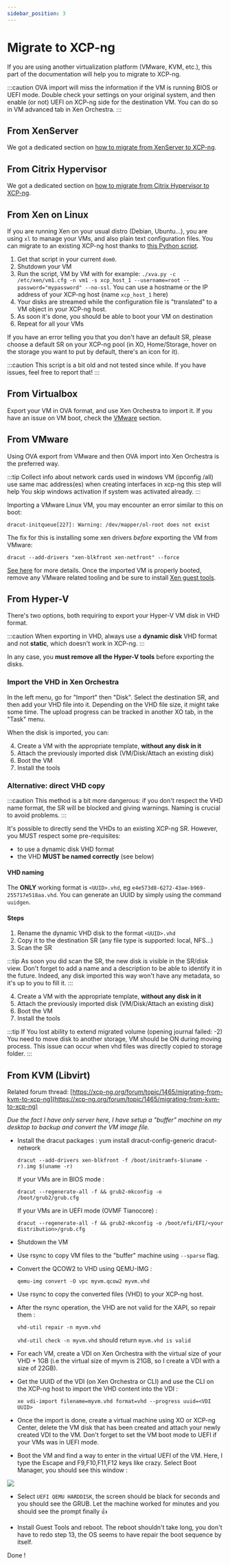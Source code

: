 ```yaml
---
sidebar_position: 3
---
```


# Migrate to XCP-ng

If you are using another virtualization platform (VMware, KVM, etc.), this part of the documentation will help you to migrate to XCP-ng.

:::caution
OVA import will miss the information if the VM is running BIOS or UEFI mode. Double check your settings on your original system, and then enable (or not) UEFI on XCP-ng side for the destination VM. You can do so in VM advanced tab in Xen Orchestra.
:::

## From XenServer

We got a dedicated section on [how to migrate from XenServer to XCP-ng](../../installation/upgrade#upgrade-from-xenserver).

## From Citrix Hypervisor

We got a dedicated section on [how to migrate from Citrix Hypervisor to XCP-ng](../../installation/upgrade#upgrade-from-xenserver).

## From Xen on Linux

If you are running Xen on your usual distro (Debian, Ubuntu…), you are using `xl` to manage your VMs, and also plain text configuration files. You can migrate to an existing XCP-ng host thanks to [this Python script](https://gist.github.com/olivierlambert/0182f1cee63568edffd3b71b497b2eff).

1. Get that script in your current `dom0`.
1. Shutdown your VM
1. Run the script, VM by VM with for example: `./xva.py -c /etc/xen/vm1.cfg -n vm1 -s xcp_host_1 --username=root --password="mypassword" --no-ssl`. You can use a hostname or the IP address of your XCP-ng host (name `xcp_host_1` here)
1. Your disks are streamed while the configuration file is "translated" to a VM object in your XCP-ng host.
1. As soon it's done, you should be able to boot your VM on destination
1. Repeat for all your VMs

If you have an error telling you that you don't have an default SR, please choose a default SR on your XCP-ng pool (in XO, Home/Storage, hover on the storage you want to put by default, there's an icon for it).

:::caution
This script is a bit old and not tested since while. If you have issues, feel free to report that!
:::

## From Virtualbox

Export your VM in OVA format, and use Xen Orchestra to import it. If you have an issue on VM boot, check the [VMware](#fromvmware) section.

## From VMware

Using OVA export from VMware and then OVA import into Xen Orchestra is the preferred way.

:::tip
Collect info about network cards used in windows VM (ipconfig /all) use same mac address(es) when creating interfaces in xcp-ng this step will help You skip windows activation if system was activated already.
:::

Importing a VMware Linux VM, you may encounter an error similar to this on boot:

`dracut-initqueue[227]: Warning: /dev/mapper/ol-root does not exist`

The fix for this is installing some xen drivers *before* exporting the VM from VMware:

`dracut --add-drivers "xen-blkfront xen-netfront" --force`

[See here](https://unix.stackexchange.com/questions/278385/boot-problem-in-linux/496037#496037) for more details. Once the imported VM is properly booted, remove any VMware related tooling and be sure to install [Xen guest tools](../../vms).

## From Hyper-V

There's two options, both requiring to export your Hyper-V VM disk in VHD format.

:::caution
When exporting in VHD, always use a **dynamic disk** VHD format and not **static**, which doesn't work in XCP-ng.
:::

In any case, you **must remove all the Hyper-V tools** before exporting the disks.

### Import the VHD in Xen Orchestra

In the left menu, go for "Import" then "Disk". Select the destination SR, and then add your VHD file into it. Depending on the VHD file size, it might take some time. The upload progress can be tracked in another XO tab, in the "Task" menu.

When the disk is imported, you can:

4. Create a VM with the appropriate template, **without any disk in it**
5. Attach the previously imported disk (VM/Disk/Attach an existing disk)
6. Boot the VM
7. Install the tools

### Alternative: direct VHD copy

:::caution
This method is a bit more dangerous: if you don't respect the VHD name format, the SR will be blocked and giving warnings. Naming is crucial to avoid problems.
:::

It's possible to directly send the VHDs to an existing XCP-ng SR. However, you MUST respect some pre-requisites:
* to use a dynamic disk VHD format
* the VHD **MUST be named correctly** (see below)

#### VHD naming

The **ONLY** working format is `<UUID>.vhd`, eg `e4e573d8-6272-43ae-b969-255717e518aa.vhd`. You can generate an UUID by simply using the command `uuidgen`.

#### Steps

1. Rename the dynamic VHD disk to the format `<UUID>.vhd`
2. Copy it to the destination SR (any file type is supported: local, NFS…)
3. Scan the SR

:::tip
As soon you did scan the SR, the new disk is visible in the SR/disk view. Don't forget to add a name and a description to be able to identify it in the future. Indeed, any disk imported this way won't have any metadata, so it's up to you to fill it.
:::

4. Create a VM with the appropriate template, **without any disk in it**
5. Attach the previously imported disk (VM/Disk/Attach an existing disk)
6. Boot the VM
7. Install the tools

:::tip
If You lost ability to extend migrated volume (opening journal failed: -2) You need to move disk to another storage, VM should be ON during moving process. This issue can occur when vhd files was directly copied to storage folder.
:::

## From KVM (Libvirt)

Related forum thread: [https://xcp-ng.org/forum/topic/1465/migrating-from-kvm-to-xcp-ng](https://xcp-ng.org/forum/topic/1465/migrating-from-kvm-to-xcp-ng)

_Due the fact I have only server here, I have setup a "buffer" machine on my desktop to backup and convert the VM image file._

* Install the dracut packages : yum install dracut-config-generic dracut-network

  `dracut --add-drivers xen-blkfront -f /boot/initramfs-$(uname -r).img $(uname -r)`

  If your VMs are in BIOS mode :

  `dracut --regenerate-all -f && grub2-mkconfig -o /boot/grub2/grub.cfg`

  If your VMs are in UEFI mode (OVMF Tianocore) :

  `dracut --regenerate-all -f && grub2-mkconfig -o /boot/efi/EFI/<your distribution>/grub.cfg`

* Shutdown the VM

* Use rsync to copy VM files to the "buffer" machine using `--sparse` flag.

* Convert the QCOW2 to VHD using QEMU-IMG :

  `qemu-img convert -O vpc myvm.qcow2 myvm.vhd`

* Use rsync to copy the converted files (VHD) to your XCP-ng host.

* After the rsync operation, the VHD are not valid for the XAPI, so repair them :

   `vhd-util repair -n myvm.vhd`

    `vhd-util check -n myvm.vhd` should return `myvm.vhd is valid`

* For each VM, create a VDI on Xen Orchestra with the virtual size of your VHD + 1GB (i.e the virtual size of myvm is 21GB, so I create a VDI with a size of 22GB).

* Get the UUID of the VDI (on Xen Orchestra or CLI) and use the CLI on the XCP-ng host to import the VHD content into the VDI :

  `xe vdi-import filename=myvm.vhd format=vhd --progress uuid=<VDI UUID>`

* Once the import is done, create a virtual machine using XO or XCP-ng Center, delete the VM disk that has been created and attach your newly created VDI to the VM. Don't forget to set the VM boot mode to UEFI if your VMs was in UEFI mode.

* Boot the VM and find a way to enter in the virtual UEFI of the VM. Here, I type the Escape and F9,F10,F11,F12 keys like crazy. Select Boot Manager, you should see this window :

![](https://xcp-ng.org/forum/assets/uploads/files/1567269672854-f2fffe78-22bf-4f2f-b72a-3a142868535a-image.png)

* Select `UEFI QEMU HARDDISK`, the screen should be black for seconds and you should see the GRUB. Let the machine worked for minutes and you should see the prompt finally 👍

* Install Guest Tools and reboot. The reboot shouldn't take long, you don't have to redo step 13, the OS seems to have repair the boot sequence by itself.

Done !
